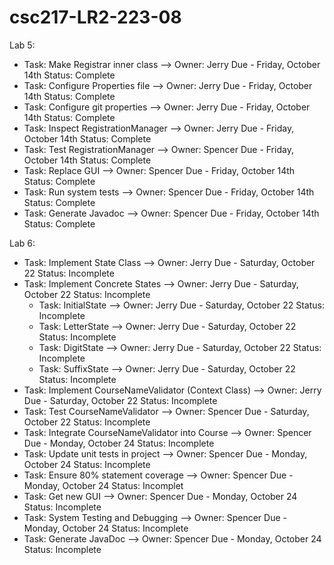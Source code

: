 # csc217-LR2-223-08

Lab 5: 

- Task: Make Registrar inner class --> Owner: Jerry   Due - Friday, October 14th   Status: Complete
- Task: Configure Properties file --> Owner: Jerry    Due - Friday, October 14th   Status: Complete
- Task: Configure git properties --> Owner: Jerry     Due - Friday, October 14th   Status: Complete
- Task: Inspect RegistrationManager --> Owner: Jerry  Due - Friday, October 14th   Status: Complete
- Task: Test RegistrationManager --> Owner: Spencer   Due - Friday, October 14th   Status: Complete
- Task: Replace GUI --> Owner: Spencer                Due - Friday, October 14th   Status: Complete
- Task: Run system tests --> Owner: Spencer           Due - Friday, October 14th   Status: Complete
- Task: Generate Javadoc --> Owner: Spencer           Due - Friday, October 14th   Status: Complete


Lab 6:

- Task: Implement State Class --> Owner: Jerry                            Due - Saturday, October 22  Status: Incomplete
- Task: Implement Concrete States --> Owner: Jerry                        Due - Saturday, October 22  Status: Incomplete
	- Task: InitialState --> Owner: Jerry                                   Due - Saturday, October 22  Status: Incomplete
	- Task: LetterState --> Owner: Jerry                                    Due - Saturday, October 22  Status: Incomplete
	- Task: DigitState --> Owner: Jerry                                     Due - Saturday, October 22  Status: Incomplete
	- Task: SuffixState --> Owner: Jerry                                    Due - Saturday, October 22  Status: Incomplete
- Task: Implement CourseNameValidator (Context Class) --> Owner: Jerry    Due - Saturday, October 22  Status: Incomplete
- Task: Test CourseNameValidator --> Owner: Spencer                       Due - Saturday, October 22  Status: Incomplete
- Task: Integrate CourseNameValidator into Course --> Owner: Spencer      Due - Monday, October 24  Status: Incomplete
- Task: Update unit tests in project --> Owner: Spencer                   Due - Monday, October 24  Status: Incomplete
- Task: Ensure 80% statement coverage --> Owner: Spencer                  Due - Monday, October 24  Status: Incomplet
- Task: Get new GUI --> Owner: Spencer                                    Due - Monday, October 24  Status: Incomplete
- Task: System Testing and Debugging --> Owner: Spencer                   Due - Monday, October 24  Status: Incomplete
- Task: Generate JavaDoc --> Owner: Spencer                               Due - Monday, October 24  Status: Incomplete
